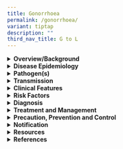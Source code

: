 ```yaml
---
title: Gonorrhoea
permalink: /gonorrhoea/
variant: tiptap
description: ""
third_nav_title: G to L
---
```

<div data-type="detailGroup" class="isomer-accordion isomer-accordion-white">
<details class="isomer-details">
<summary><strong>Overview/Background</strong>
</summary>
<div data-type="detailsContent" class="isomer-details-content">
<p>Gonorrhoea is a sexually transmitted infection (STI) caused by&nbsp;<em>Neisseria gonorrhoeae</em>,
an obligate human pathogen. The sites of infection include urethra, endocervix,
pharynx, rectum and conjunctiva.</p>
<p>&nbsp;</p>
<p>Gonorrhoea is treatable and curable with antibiotics. However, <em>N. gonorrhoea </em>has
developed resistance to antibiotics, posing a challenge in the treatment
of gonorrhoea. Rational use of antibiotics is critical to decrease this
eminent threat.</p>
</div>
</details>
<details class="isomer-details">
<summary><strong>Disease Epidemiology</strong>
</summary>
<div data-type="detailsContent" class="isomer-details-content">
<p>In 2020, World Health Organization estimated 82.4&nbsp;million new infections
with&nbsp;<em>N. gonorrhoeae&nbsp;</em>among adults aged 15 to 49 years.
Prevalence of gonorrhoea is highest among vulnerable populations such as
men who have sex with men (MSM), sex workers, transgender women and adolescents
and young people in high burden countries. Over the last decade, the incidence
of gonorrheal STIs has increased due to the rising number of antibiotic-resistant
strains.</p>
<p>&nbsp;</p>
<p>In Singapore, gonorrhoea had the lowest incidence among the three legally
notifiable STIs in 2019 and 2020. It was more commonly reported in men.
No gonococcal ophthalmia neonatorum cases were reported in 2019 and 2020.
Regarding gonorrhoea susceptibility, the percentage of gonorrhoea cultures
with decreased susceptibility to ceftriaxone decreased from 9.19% in 2019
to 7.33% in 2020. There was one resistant case detected in 2019 and no
cases detected in 2020. The percentage of gonorrhoea cultures resistant
to ciprofloxacin remained consistent at 81.1% in 2019 and 81.9% in 2020.</p>
</div>
</details>
<details class="isomer-details">
<summary><strong>Pathogen(s)</strong>
</summary>
<div data-type="detailsContent" class="isomer-details-content">
<p><em>Neisseria gonorrhoeae</em>
</p>
</div>
</details>
<details class="isomer-details">
<summary><strong>Transmission</strong>
</summary>
<div data-type="detailsContent" class="isomer-details-content">
<p>Gonorrhoea is usually transmitted through vaginal, anal, or oral intercourse
with an infected individual. Ejaculation does not have to occur for gonorrhoea
to be transmitted or acquired.&nbsp;</p>
<p>An infected mother can also pass gonorrhoea to her baby during vaginal
delivery.</p>
<p>&nbsp;</p>
<p><strong>Incubation period:</strong> average 3 to 5 days, sometimes longer</p>
<p><strong>Infectious period: </strong>up to 7 days post treatment</p>
</div>
</details>
<details class="isomer-details">
<summary><strong>Clinical Features</strong>
</summary>
<div data-type="detailsContent" class="isomer-details-content">
<p>Gonorrhoea is characterised clinically by a profuse purulent discharge
from the affected genital site (&gt;80% in male urethritis, up to 50% in
female cervicitis), often accompanied by local pain or discomfort. However,
asymptomatic infection may occur in 10% of urethral infection, &gt;50%
of cervical infections and &gt;90% of pharyngeal infection and rectal infections.</p>
<p>&nbsp;</p>
<p>Men and women may experience different symptoms.</p>
<p>&nbsp;</p>
<p>In men, common symptoms include:</p>
<ul data-tight="true" class="tight">
<li>
<p>pain or burn when urinating</p>
</li>
<li>
<p>a white, yellow or greenish discharge from the penis</p>
</li>
<li>
<p>painful or swollen testes.</p>
</li>
</ul>
<p>&nbsp;</p>
<p>Most women with gonorrhoea do not have symptoms. If symptoms occur, they
can include:</p>
<ul data-tight="true" class="tight">
<li>
<p>pain or burning when urinating</p>
</li>
<li>
<p>vaginal discharge</p>
</li>
<li>
<p>vaginal bleeding between periods or during sexual intercourse.</p>
</li>
</ul>
<p>&nbsp;</p>
<p>Infants born to mothers with gonorrhoea may develop an eye infection.
This causes redness, pain, soreness, ulcers and tearing. This is preventable
with eye medications for newborns.</p>
<p></p>
<p>Contiguous spread of the infection may lead to epididymo-orchitis, prostatitis,
endometritis and salpingo-oophoritis. Haematogenous spread results in disseminated
gonococcal infection (DGI).</p>
</div>
</details>
<details class="isomer-details">
<summary><strong>Risk Factors</strong>
</summary>
<div data-type="detailsContent" class="isomer-details-content">
<p>Risk factors include:</p>
<ul data-tight="true" class="tight">
<li>
<p>Unprotected sex with an infected person</p>
</li>
<li>
<p>Having multiple sex partners</p>
</li>
<li>
<p>Inconsistent condom use if the relationship is not monogamous</p>
</li>
<li>
<p>Persons who exchange sex for money or drugs</p>
</li>
<li>
<p>Past history or current presence of other STIs</p>
</li>
</ul>
</div>
</details>
<details class="isomer-details">
<summary><strong>Diagnosis</strong>
</summary>
<div data-type="detailsContent" class="isomer-details-content">
<p>A presumptive diagnosis of gonorrhoea is made on finding Gram-negative
intracellular diplococci in a smear of the discharge. Confirmatory diagnosis
is made by identification of the organism on culture media (e.g. modified
Thayer-Martin agar).</p>
<p>&nbsp;</p>
<p>Tests for diagnosis include:</p>
<ul data-tight="true" class="tight">
<li>
<p>Nucleic acid-based amplification testing (NAATs) (PCR) can be used as
diagnostic/screening tests on non-invasively collected specimens (urine
and self-taken vagina/pharyngeal/rectal swabs).</p>
</li>
<li>
<p>Polymerase chain reaction (PCR) can be used to detect urethral and cervical,
pharyngeal and rectal gonorrhoea</p>
</li>
<li>
<p>Because non-culture tests cannot provide anti-microbial susceptibility
results, in cases of persistent gonococcal infection after treatment or
potential resistant infections, clinicians should perform both culture
and anti-microbial susceptibility testing.</p>
</li>
</ul>
<p>&nbsp;</p>
<p>Gonococcal complement fixation test (GC-CFT) should <strong><u>not</u></strong> be
used for diagnosing gonorrhoea.</p>
</div>
</details>
<details class="isomer-details">
<summary><strong>Treatment and Management</strong>
</summary>
<div data-type="detailsContent" class="isomer-details-content">
<p>Recommended regimens for uncomplicated gonococcal infection of the cervix,
urethra, or rectum:</p>
<ul data-tight="true" class="tight">
<li>
<p><strong>Ceftriaxone&nbsp;</strong>500 mg IM in a single dose plus <strong>Doxycycline&nbsp;</strong>100
mg orally 2 times/day for 7 days</p>
</li>
</ul>
<p>&nbsp;</p>
<p>Recommended regimens for uncomplicated gonococcal infection of the pharynx:</p>
<ul data-tight="true" class="tight">
<li>
<p><strong>Ceftriaxone&nbsp;</strong>500 mg IM in a single dose plus <strong>Doxycycline&nbsp;</strong>100
mg orally 2 times/day for 7 days</p>
</li>
</ul>
<p>&nbsp;</p>
<p>Considerations in pregnancy:</p>
<ul data-tight="true" class="tight">
<li>
<p>Cephalosporins in the recommended dosages are safe and effective in pregnancy</p>
</li>
<li>
<p>Spectinomycin can be administered to women who are unable to tolerate
Cephalosporins</p>
</li>
<li>
<p>Simultaneous treatment for chlamydial infection with Azithromycin 1g orally
in a single is advocated.</p>
</li>
</ul>
<p>&nbsp;</p>
<p>Follow-up:</p>
<ul data-tight="true" class="tight">
<li>
<p>Test-of-cure and assessment for post-gonococcal urethritis (PGU) is performed
after 14 days</p>
</li>
<li>
<p>Test-of-cure culture tests are recommended in all cases at all sites,
especially for pharyngeal gonorrhoea</p>
</li>
<li>
<p>In cases of possible antibiotic resistance, cultures should be performed
with additional anti-microbial sensitivity</p>
</li>
<li>
<p>Patients with gonococcal ophthalmia should have cultures done daily whole
on therapy and again on the 5<sup>th</sup> and 14<sup>th</sup> days after
completion of therapy·&nbsp;&nbsp;&nbsp;&nbsp;&nbsp;&nbsp; Serologic tests
for syphilis and HIV should be performed; if negative they should be repeated
at 3 months after the last at-risk exposure.</p>
</li>
</ul>
<p>&nbsp;</p>
<p>Please refer to <a href="https://www.nsc.com.sg/dsc/healthcare-professionals/publications/Pages/STI-Management-Guidelines.aspx" rel="noopener noreferrer nofollow" target="_blank">DSC’s website</a> for
more information on alternative regimens and other treatment options.</p>
</div>
</details>
<details class="isomer-details">
<summary><strong>Precaution, Prevention and Control</strong>
</summary>
<div data-type="detailsContent" class="isomer-details-content">
<p>Annual screening for <em>N. gonorrhoeae</em> infection is recommended for
all individuals who are sexually active.</p>
<ul data-tight="true" class="tight">
<li>
<p>Individuals with multiple sex partners, change in sex partner, or engaging
in unprotected sex should consider regular screening</p>
</li>
<li>
<p>More frequent screening than annual might be indicated for certain individuals
on the basis of their risk behaviors</p>
</li>
</ul>
<p>&nbsp;</p>
<p>Prevention of gonorrhoea:</p>
<ul data-tight="true" class="tight">
<li>
<p>Inform current or recent sexual partners if a diagnosis of gonorrhoea
has been confirmed</p>
</li>
<li>
<p>Avoid sexual intercourse until at least 7 days after treatment is completed</p>
</li>
<li>
<p>Not having sex</p>
</li>
<li>
<p>Consistent and correct use of condoms when engaging in sexual activity&nbsp;</p>
</li>
<li>
<p>Limit the number of sex partners</p>
</li>
<li>
<p>Get tested for STIs regularly</p>
</li>
</ul>
<p>&nbsp;</p>
<p>Management of sexual contacts:</p>
<ul data-tight="true" class="tight">
<li>
<p>Sexual contacts of the patients in the preceding 60 days should be traced,
screened and treated on epidemiologic grounds. If the last sexual exposure
was &gt;60 days, the patient’s most recent partner should be treated.</p>
</li>
</ul>
</div>
</details>
<details class="isomer-details">
<summary><strong>Notification</strong>
</summary>
<div data-type="detailsContent" class="isomer-details-content">
<p>Gonorrhoea is a notifiable disease.</p>
<ul data-tight="true" class="tight">
<li>
<p>Who should notify: medical practitioners and laboratories</p>
</li>
<li>
<p>When to notify:</p>
<ul data-tight="true" class="tight">
<li>
<p>Medical practitioners – on clinical suspicion</p>
</li>
<li>
<p>Laboratories – on laboratory confirmation</p>
</li>
</ul>
</li>
<li>
<p>How to notify:</p>
<ul data-tight="true" class="tight">
<li>
<p>Submit MD131 Notification of Infectious Diseases Form via CDLENS (<a rel="noopener noreferrer nofollow" target="_blank">http://www.cdlens.moh.gov.sg</a>)
or fax (6221-5528/38/67)</p>
</li>
</ul>
</li>
<li>
<p>Timeline on notification:</p>
<ul data-tight="true" class="tight">
<li>
<p>Within 72 hours from time of diagnosis</p>
</li>
</ul>
</li>
</ul>
</div>
</details>
<details class="isomer-details">
<summary><strong>Resources</strong>
</summary>
<div data-type="detailsContent" class="isomer-details-content">
<p>Please refer to <a href="https://www.moh.gov.sg/resources-statistics/reports/communicable-diseases-surveillance-in-singapore-2019-2020" rel="noopener noreferrer nofollow" target="_blank">MOH’s website</a> for
the communicable disease surveillance in Singapore.</p>
<p>Please refer to <a href="https://www.nsc.com.sg/dsc/healthcare-professionals/publications/Pages/STI-Management-Guidelines.aspx" rel="noopener noreferrer nofollow" target="_blank">DSC’s website</a> for
more information on gonorrhoea.</p>
</div>
</details>
<details class="isomer-details">
<summary><strong>References</strong>
</summary>
<div data-type="detailsContent" class="isomer-details-content">
<ul data-tight="true" class="tight">
<li>
<p>Centers for Disease Control and Prevention. STI treatment guidelines:
Gonococcal infections. 2021.</p>
</li>
<li>
<p>Department of Sexually Transmitted Infections Control (DSC). STI management
guidelines 7<sup>th</sup> edition. 2021.</p>
</li>
<li>
<p>World Health Organization. Gonorrhoea (Neisseria gonorrhoeae infection).
2023.</p>
</li>
</ul>
</div>
</details>
</div>
<p></p>